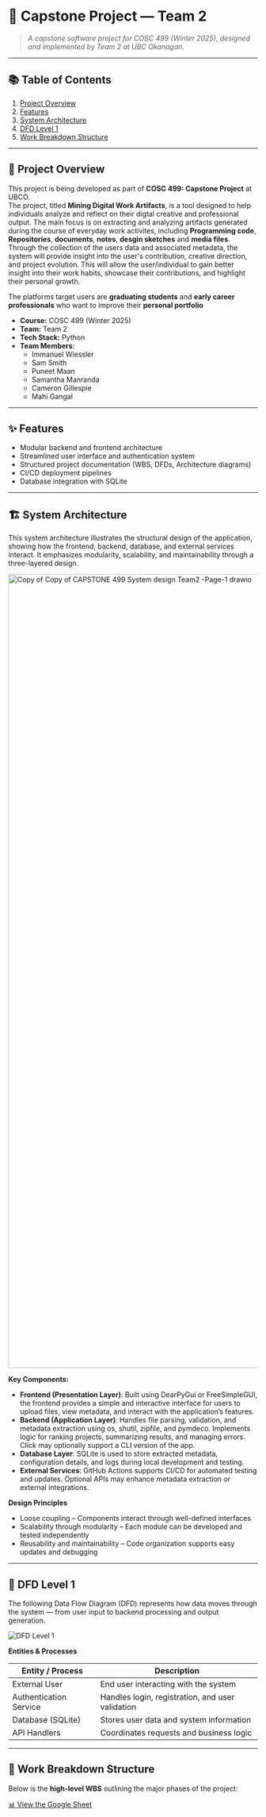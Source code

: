 # 🧠 Capstone Project — Team 2

> *A capstone software project for COSC 499 (Winter 2025), designed and implemented by Team 2 at UBC Okanagan.*

---

## 📚 Table of Contents

1. [Project Overview](#project-overview)  
2. [Features](#features)  
3. [System Architecture](#system-architecture)  
4. [DFD Level 1](#dfd-level-1)  
5. [Work Breakdown Structure](#work-breakdown-structure)  


---

## 📝 Project Overview

This project is being developed as part of **COSC 499: Capstone Project** at UBCO.  
The project, titled **Mining Digital Work Artifacts**, is a tool designed to help individuals analyze and reflect on their digtal creative and professional output. The main focus is on extracting and analyzing artifacts generated during the course of everyday work activites, including **Programming code**, **Repositories**, **documents**, **notes**, **desgin sketches** and **media files**. Through the collection of the users data and associated metadata, the system will provide insight into the user's contribution, creative direction, and project evolution. This will allow the user/individual to gain better insight into their work habits, showcase their contributions, and highlight their personal growth. 

The platforms target users are **graduating students** and **early career professionals** who want to improve their **personal portfolio**

- **Course:** COSC 499 (Winter 2025)  
- **Team:** Team 2  
- **Tech Stack:** Python
- **Team Members**:
   - Immanuel Wiessler
   - Sam Smith
   - Puneet Maan
   - Samantha Manranda
   - Cameron Gillespie
   - Mahi Gangal

---

## ✨ Features

- Modular backend and frontend architecture  
- Streamlined user interface and authentication system  
- Structured project documentation (WBS, DFDs, Architecture diagrams)  
- CI/CD deployment pipelines  
- Database integration with SQLite

---

## 🏗️ System Architecture

This system architecture illustrates the structural design of the application, showing how the frontend, backend, database, and external services interact. It emphasizes modularity, scalability, and maintainability through a three-layered design.

<img width="2000" height="1600" alt="Copy of Copy of CAPSTONE 499 System design Team2 -Page-1 drawio" src="https://github.com/user-attachments/assets/bf6d49ac-18c0-4691-b845-ab9ccff00b70" />


**Key Components:**

- **Frontend (Presentation Layer)**: Built using DearPyGui or FreeSimpleGUI, the frontend provides a simple and interactive interface for users to upload files, view metadata, and interact with the application’s features.
- **Backend (Application Layer)**: Handles file parsing, validation, and metadata extraction using os, shutil, zipfile, and pymdeco. Implements logic for ranking projects, summarizing results, and managing errors. Click may optionally support a CLI version of the app.
- **Database Layer**: SQLite is used to store extracted metadata, configuration details, and logs during local development and testing.
- **External Services**: GitHub Actions supports CI/CD for automated testing and updates. Optional APIs may enhance metadata extraction or external integrations.
  
**Design Principles**

- Loose coupling – Components interact through well-defined interfaces
- Scalability through modularity – Each module can be developed and tested independently
- Reusability and maintainability – Code organization supports easy updates and debugging
---

## 🧭 DFD Level 1

The following Data Flow Diagram (DFD) represents how data moves through the system — from user input to backend processing and output generation.

![DFD Level 1](docs/dfd_level1.png) <!-- Replace with your actual image path -->

**Entities & Processes**

| Entity / Process        | Description                                      |
|--------------------------|--------------------------------------------------|
| External User            | End user interacting with the system             |
| Authentication Service   | Handles login, registration, and user validation |
| Database (SQLite)        | Stores user data and system information          |
| API Handlers             | Coordinates requests and business logic          |

---

## 🧰 Work Breakdown Structure

Below is the **high-level WBS** outlining the major phases of the project:

[📊 View the Google Sheet](https://docs.google.com/spreadsheets/d/1zsUdvJTiAwR4KajjdB9kgwPiE1tOSrDV0mg0tFfgSF8/edit?usp=sharing)

